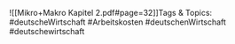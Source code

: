 
![[Mikro+Makro Kapitel 2.pdf#page=32]]Tags & Topics:
   #deutscheWirtschaft
   #Arbeitskosten
   #deutschenWirtschaft
   #deutschewirtschaft